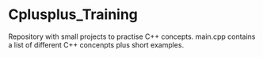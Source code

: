 # Cplusplus_Training
Repository with small projects to practise C++ concepts. 
main.cpp contains a list of different C++ concenpts plus short examples. 
